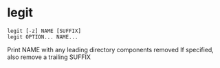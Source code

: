 # legit

```
legit [-z] NAME [SUFFIX]
legit OPTION... NAME...
```

Print NAME with any leading directory components removed
If specified, also remove a trailing SUFFIX

